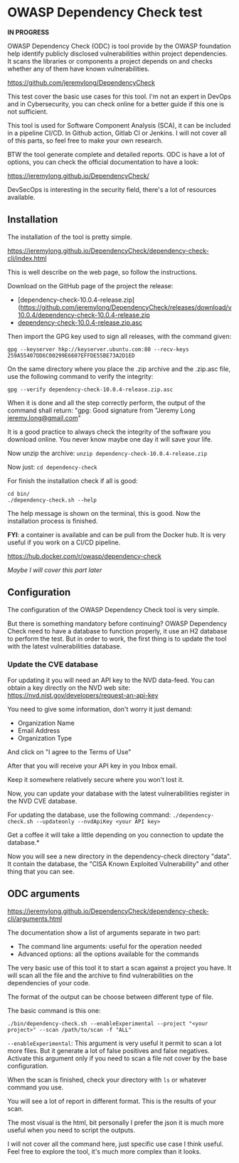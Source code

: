 # OWASP Dependency Check test

**IN PROGRESS**

OWASP Dependency Check (ODC) is tool provide by the OWASP foundation help identify publicly disclosed vulnerabilities within project dependencies. It scans the libraries or components a project depends on and checks whether any of them have known vulnerabilities.

https://github.com/jeremylong/DependencyCheck

This test cover the basic use cases for this tool. I'm not an expert in DevOps and in Cybersecurity, you can check online for a better guide if this one is not sufficient.

This tool is used for Software Component Analysis (SCA), it can be included in a pipeline CI/CD. In Github action, Gitlab CI or Jenkins. I will not cover all of this parts, so feel free to make your own research.

BTW the tool generate complete and detailed reports. ODC is have a lot of options, you can check the official documentation to have a look:

https://jeremylong.github.io/DependencyCheck/

DevSecOps is interesting in the security field, there's a lot of resources available.

## Installation

The installation of the tool is pretty simple.

https://jeremylong.github.io/DependencyCheck/dependency-check-cli/index.html

This is well describe on the web page, so follow the instructions.

Download on the GitHub page of the project the release:
- [dependency-check-10.0.4-release.zip](https://github.com/jeremylong/DependencyCheck/releases/download/v10.0.4/dependency-check-10.0.4-release.zip
- [dependency-check-10.0.4-release.zip.asc](https://github.com/jeremylong/DependencyCheck/releases/download/v10.0.4/dependency-check-10.0.4-release.zip.asc)

Then import the GPG key used to sign all releases, with the command given:

`gpg --keyserver hkp://keyserver.ubuntu.com:80 --recv-keys 259A55407DD6C00299E6607EFFDE55BE73A2D1ED`

On the same directory where you place the .zip archive and the .zip.asc file, use the following command to verify the integrity:

`gpg --verify dependency-check-10.0.4-release.zip.asc`

When it is done and all the step correctly perform, the output of the command shall return: "gpg: Good signature from "Jeremy Long <jeremy.long@gmail.com>"

It is a good practice to always check the integrity of the software you download online. You never know maybe one day it will save your life.

Now unzip the archive: `unzip dependency-check-10.0.4-release.zip`

Now just: `cd dependency-check`

For finish the installation check if all is good:
```
cd bin/
./dependency-check.sh --help
```

The help message is shown on the terminal, this is good. Now the installation process is finished.

**FYI**: a container is available and can be pull from the Docker hub. It is very useful if you work on a CI/CD pipeline.

https://hub.docker.com/r/owasp/dependency-check

*Maybe I will cover this part later*

## Configuration

The configuration of the OWASP Dependency Check tool is very simple.

But there is something mandatory before continuing? OWASP Dependency Check need to have a database to function properly, it use an H2 database to perform the test. But in order to work, the first thing is to update the tool with the latest vulnerabilities database.

### Update the CVE database

For updating it you will need an API key to the NVD data-feed. You can obtain a key directly on the NVD web site:
https://nvd.nist.gov/developers/request-an-api-key

You need to give some information, don't worry it just demand:
- Organization Name
- Email Address
- Organization Type

And click on "I agree to the Terms of Use"

After that you will receive your API key in you Inbox email.

Keep it somewhere relatively secure where you won't lost it.

Now, you can update your database with the latest vulnerabilities register in the NVD CVE database.

For updating the database, use the following command: `./dependency-check.sh --updateonly --nvdApiKey <your API key>`

Get a coffee it will take a little depending on you connection to update the database.*

Now you will see a new directory in the dependency-check directory "data". It contain the database, the "CISA Known Exploited Vulnerability" and other thing that you can see.

## ODC arguments

https://jeremylong.github.io/DependencyCheck/dependency-check-cli/arguments.html

The documentation show a list of arguments separate in two part:
- The command line arguments: useful for the operation needed
- Advanced options: all the options available for the commands

The very basic use of this tool it to start a scan against a project you have. It will scan all the file and the archive to find vulnerabilities on the dependencies of your code.

The format of the output can be choose between different type of file.

The basic command is this one:

`./bin/dependency-check.sh --enableExperimental --project "<your project>" --scan /path/to/scan -f "ALL"`

`--enableExperimental`: This argument is very useful it permit to scan a lot more files. But it generate a lot of false positives and false negatives. Activate this argument only if you need to scan a file not cover by the base configuration.

When the scan is finished, check your directory with `ls` or whatever command you use.

You will see a lot of report in different format. This is the results of your scan.

The most visual is the html, bit personally I prefer the json it is much more useful when you need to script the outputs.

I will not cover all the command here, just specific use case I think useful. Feel free to explore the tool, it's much more complex than it looks.